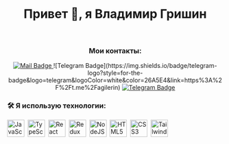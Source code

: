 <div id="header" align="center">
  <h1>Привет 👋, я Владимир Гришин</h1>
</div>

&nbsp;
&nbsp;

<div id="badges" align="center">
  <h3>Мои контакты:</h3>
  <a href="" > 
    <img alt="Mail Badge" src="https://img.shields.io/badge/mail-logo?style=for-the-badge&logo=maildotru&logoColor=%23FF9E00&color=%23005FF9">
  </a>
  ![Telegram Badge](https://img.shields.io/badge/telegram-logo?style=for-the-badge&logo=telegram&logoColor=white&color=26A5E4&link=https%3A%2F%2Ft.me%2Fagilerin)
  <a href="https://t.me/agilerin"> 
    <img alt="Telegram Badge" src="https://img.shields.io/badge/telegram-logo?style=for-the-badge&logo=telegram&logoColor=white&color=26A5E4">
  </a>
</div>


### :hammer_and_wrench: Я использую технологии:
<img src="https://cdn.jsdelivr.net/gh/devicons/devicon@latest/icons/javascript/javascript-original.svg" title="JavaScript" alt="JavaScript" width="40" height="40" />&nbsp;
<img src="https://cdn.jsdelivr.net/gh/devicons/devicon@latest/icons/typescript/typescript-original.svg" title="TypeScript" alt="TypeScript" width="40" height="40" />&nbsp;
<img src="https://cdn.jsdelivr.net/gh/devicons/devicon@latest/icons/react/react-original.svg" title="React" alt="React" width="40" height="40" />&nbsp;
<img src="https://cdn.jsdelivr.net/gh/devicons/devicon@latest/icons/redux/redux-original.svg" title="Redux" alt="Redux" width="40" height="40" />&nbsp;
<img src="https://cdn.jsdelivr.net/gh/devicons/devicon@latest/icons/nodejs/nodejs-original.svg" title="NodeJS" alt="NodeJS" width="40" height="40" />&nbsp;
<img src="https://cdn.jsdelivr.net/gh/devicons/devicon@latest/icons/html5/html5-original.svg" title="HTML5" alt="HTML5" width="40" height="40" />&nbsp;
<img src="https://cdn.jsdelivr.net/gh/devicons/devicon@latest/icons/css3/css3-original.svg" title="CSS3" alt="CSS3" width="40" height="40" />&nbsp;
<img src="https://cdn.jsdelivr.net/gh/devicons/devicon@latest/icons/tailwindcss/tailwindcss-original.svg" title="Tailwind CSS" alt="Tailwind CSS" width="40" height="40" />&nbsp;
